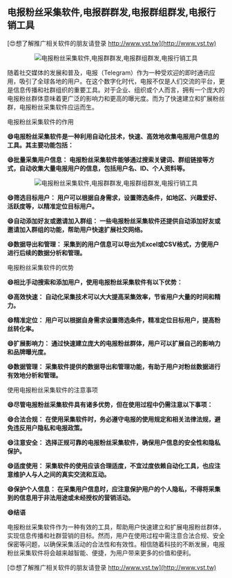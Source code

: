 ## **电报粉丝采集软件,电报群群发,电报群组群发,电报行销工具**

[😍想了解推广相关软件的朋友请登录 http://www.vst.tw](http://www.vst.tw)

 <center><img src="https://vst.tw/MP4/tuiguang/png/5.png" alt="电报粉丝采集软件,电报群群发,电报群组群发,电报行销工具"></center>

随着社交媒体的发展和普及，电报（Telegram）作为一种受欢迎的即时通讯应用，吸引了全球各地的用户。在这个数字化时代，电报不仅是人们交流的平台，更是信息传播和社群组织的重要工具。对于企业、组织或个人而言，拥有一个庞大的电报粉丝群体意味着更广泛的影响力和更高的曝光度。而为了快速建立和扩展粉丝群，电报粉丝采集软件应运而生。

电报粉丝采集软件的作用

**😄电报粉丝采集软件是一种利用自动化技术，快速、高效地收集电报用户信息的工具。其主要功能包括：**

**😄批量采集用户信息： 电报粉丝采集软件能够通过搜索关键词、群组链接等方式，自动收集大量电报用户的信息，包括用户名、ID、个人资料等。**

 <center><img src="https://vst.tw/MP4/tuiguang/png/2.png" alt="电报粉丝采集软件,电报群群发,电报群组群发,电报行销工具"></center>

**😄筛选目标用户： 用户可以根据自身需求，设置筛选条件，如地区、兴趣爱好、活跃度等，以精准定位目标用户。**

**😄自动添加好友或邀请加入群组： 一些电报粉丝采集软件还提供自动添加好友或邀请加入群组的功能，帮助用户快速扩展社交网络。**

**😄数据导出和管理： 采集到的用户信息可以导出为Excel或CSV格式，方便用户进行后续的数据分析和管理。**

电报粉丝采集软件的优势

**😄相比手动搜索和添加用户，使用电报粉丝采集软件有以下优势：**

**😄高效快速： 自动化采集技术可以大大提高采集效率，节省用户大量的时间和精力。**

**😄精准定位： 用户可以根据自身需求设置筛选条件，精准定位目标用户，提高粉丝转化率。**

**😄扩展影响力： 通过快速建立庞大的电报粉丝群体，用户可以扩展自己的影响力和品牌曝光度。**

**😄数据管理： 采集软件提供的数据导出和管理功能，有助于用户对粉丝数据进行有效地分析和管理。**

使用电报粉丝采集软件的注意事项

**😄尽管电报粉丝采集软件具有诸多优势，但在使用过程中仍需注意以下事项：**

**😄合法合规： 在使用采集软件时，务必遵守电报的使用规定和相关法律法规，避免违反用户隐私和电报政策。**

**😄注意安全： 选择正规可靠的电报粉丝采集软件，确保用户信息的安全性和隐私保护。**

**😄适度使用： 采集软件的使用应该合理适度，不宜过度依赖自动化工具，也应注意维护人与人之间的真实交流和互动。**

**😄保护个人信息： 在采集用户信息时，应注意保护用户的个人隐私，不得将采集到的信息用于非法用途或未经授权的营销活动。**

**😄结语**

电报粉丝采集软件作为一种有效的工具，帮助用户快速建立和扩展电报粉丝群体，实现信息传播和社群营销的目标。然而，用户在使用过程中需注意合法合规、安全保密等问题，以确保采集活动的合法性和有效性。相信随着科技的不断发展，电报粉丝采集软件将会越来越智能、便捷，为用户带来更多的价值和便利。

[😍想了解推广相关软件的朋友请登录 http://www.vst.tw](http://www.vst.tw)



